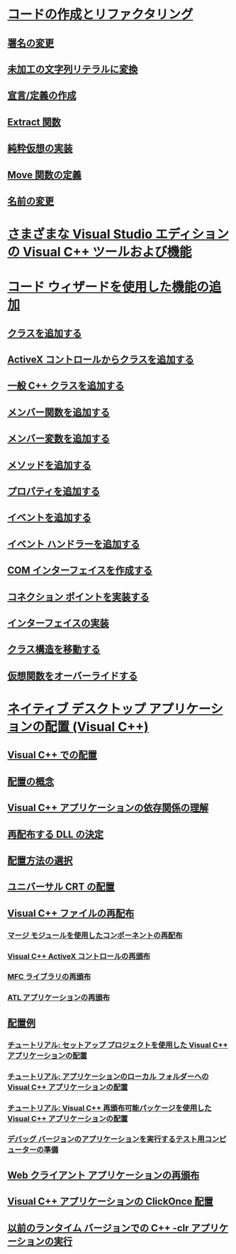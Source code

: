 # [コードの作成とリファクタリング](writing-and-refactoring-code-cpp.md)
## [署名の変更](refactoring/change-signature.md)
## [未加工の文字列リテラルに変換](refactoring/convert-to-raw-string-literal.md)
## [宣言/定義の作成](refactoring/create-declaration-definition.md)
## [Extract 関数](refactoring/extract-function.md)
## [純粋仮想の実装](refactoring/implement-pure-virtuals.md)
## [Move 関数の定義](refactoring/move-definition-location.md)
## [名前の変更](refactoring/rename.md)
# [さまざまな Visual Studio エディションの Visual C++ ツールおよび機能](visual-cpp-tools-and-features-in-visual-studio-editions.md)
# [コード ウィザードを使用した機能の追加](adding-functionality-with-code-wizards-cpp.md)
## [クラスを追加する](adding-a-class-visual-cpp.md)
## [ActiveX コントロールからクラスを追加する](adding-a-class-from-an-activex-control-visual-cpp.md)
## [一般 C++ クラスを追加する](adding-a-generic-cpp-class.md)
## [メンバー関数を追加する](adding-a-member-function-visual-cpp.md)
## [メンバー変数を追加する](adding-a-member-variable-visual-cpp.md)
## [メソッドを追加する](adding-a-method-visual-cpp.md)
## [プロパティを追加する](adding-a-property-visual-cpp.md)
## [イベントを追加する](adding-an-event-visual-cpp.md)
## [イベント ハンドラーを追加する](adding-an-event-handler-visual-cpp.md)
## [COM インターフェイスを作成する](creating-a-com-interface-visual-cpp.md)
## [コネクション ポイントを実装する](implementing-a-connection-point-visual-cpp.md)
## [インターフェイスの実装](implementing-an-interface-visual-cpp.md)
## [クラス構造を移動する](navigating-the-class-structure-visual-cpp.md)
## [仮想関数をオーバーライドする](overriding-a-virtual-function-visual-cpp.md)
# [ネイティブ デスクトップ アプリケーションの配置 (Visual C++)](deploying-native-desktop-applications-visual-cpp.md)
## [Visual C++ での配置](deployment-in-visual-cpp.md)
## [配置の概念](deployment-concepts.md)
## [Visual C++ アプリケーションの依存関係の理解](understanding-the-dependencies-of-a-visual-cpp-application.md)
## [再配布する DLL の決定](determining-which-dlls-to-redistribute.md)
## [配置方法の選択](choosing-a-deployment-method.md)
## [ユニバーサル CRT の配置](universal-crt-deployment.md)
## [Visual C++ ファイルの再配布](redistributing-visual-cpp-files.md)
### [マージ モジュールを使用したコンポーネントの再配布](redistributing-components-by-using-merge-modules.md)
### [Visual C++ ActiveX コントロールの再頒布](redistributing-visual-cpp-activex-controls.md)
### [MFC ライブラリの再頒布](redistributing-the-mfc-library.md)
### [ATL アプリケーションの再頒布](redistributing-an-atl-application.md)
## [配置例](deployment-examples.md)
### [チュートリアル: セットアップ プロジェクトを使用した Visual C++ アプリケーションの配置](walkthrough-deploying-a-visual-cpp-application-by-using-a-setup-project.md)
### [チュートリアル: アプリケーションのローカル フォルダーへの Visual C++ アプリケーションの配置](walkthrough-deploying-a-visual-cpp-application-to-an-application-local-folder.md)
### [チュートリアル: Visual C++ 再頒布可能パッケージを使用した Visual C++ アプリケーションの配置](deploying-visual-cpp-application-by-using-the-vcpp-redistributable-package.md)
### [デバッグ バージョンのアプリケーションを実行するテスト用コンピューターの準備](preparing-a-test-machine-to-run-a-debug-executable.md)
## [Web クライアント アプリケーションの再頒布](redistributing-web-client-applications.md)
## [Visual C++ アプリケーションの ClickOnce 配置](clickonce-deployment-for-visual-cpp-applications.md)
## [以前のランタイム バージョンでの C++ -clr アプリケーションの実行](running-a-cpp-clr-application-on-a-previous-runtime-version.md)
